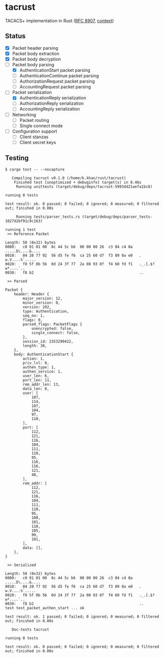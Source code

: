 # tacrust

TACACS+ implementation in Rust ([RFC 8907](https://datatracker.ietf.org/doc/html/rfc8907), [context](https://salesforce.quip.com/ClnrA3p0oPbQ))

## Status

- [x] Packet header parsing
- [x] Packet body extraction
- [x] Packet body decryption
- [ ] Packet body parsing
  - [x] AuthenticationStart packet parsing
  - [ ] AuthenticationContinue packet parsing
  - [ ] AuthorizationRequest packet parsing
  - [ ] AccountingRequest packet parsing
- [ ] Packet serialization
  - [x] AuthenticationReply serialization
  - [ ] AuthorizationReply serialization
  - [ ] AccountingReply serialization
- [ ] Networking
  - [ ] Packet routing
  - [ ] Single connect mode
- [ ] Configuration support
  - [ ] Client stanzas
  - [ ] Client secret keys

## Testing

```
$ cargo test -- --nocapture
```

```
   Compiling tacrust v0.1.0 (/home/k.khan/rust/tacrust)
    Finished test [unoptimized + debuginfo] target(s) in 0.46s
     Running unittests (target/debug/deps/tacrust-5993dd21aefa1bc8)

running 0 tests

test result: ok. 0 passed; 0 failed; 0 ignored; 0 measured; 0 filtered out; finished in 0.00s

     Running tests/parser_tests.rs (target/debug/deps/parser_tests-1027d2bf91c9c163)

running 1 test
 >> Reference Packet

Length: 50 (0x32) bytes
0000:   c0 01 01 00  8c 44 5c b6  00 00 00 26  c3 04 c4 8a   .....D\....&....
0010:   04 20 77 92  56 d5 fe f6  ca 25 60 d7  f3 89 0a e0   . w.V....%`.....
0020:   f0 5f 0b 5b  0d 24 3f 77  2a 08 93 8f  f4 60 fd f1   ._.[.$?w*....`..
0030:   f8 b2                                                ..

 >> Parsed

Packet {
    header: Header {
        major_version: 12,
        minor_version: 0,
        version: 192,
        type: Authentication,
        seq_no: 1,
        flags: 0,
        parsed_flags: PacketFlags {
            unencrypted: false,
            single_connect: false,
        },
        session_id: 2353290422,
        length: 38,
    },
    body: AuthenticationStart {
        action: 1,
        priv_lvl: 0,
        authen_type: 1,
        authen_service: 1,
        user_len: 6,
        port_len: 11,
        rem_addr_len: 13,
        data_len: 0,
        user: [
            107,
            114,
            107,
            104,
            97,
            110,
        ],
        port: [
            112,
            121,
            116,
            104,
            111,
            110,
            95,
            116,
            116,
            121,
            48,
        ],
        rem_addr: [
            112,
            121,
            116,
            104,
            111,
            110,
            95,
            100,
            101,
            118,
            105,
            99,
            101,
        ],
        data: [],
    },
}

 >> Serialized

Length: 50 (0x32) bytes
0000:   c0 01 01 00  8c 44 5c b6  00 00 00 26  c3 04 c4 8a   .....D\....&....
0010:   04 20 77 92  56 d5 fe f6  ca 25 60 d7  f3 89 0a e0   . w.V....%`.....
0020:   f0 5f 0b 5b  0d 24 3f 77  2a 08 93 8f  f4 60 fd f1   ._.[.$?w*....`..
0030:   f8 b2                                                ..
test test_packet_authen_start ... ok

test result: ok. 1 passed; 0 failed; 0 ignored; 0 measured; 0 filtered out; finished in 0.00s

   Doc-tests tacrust

running 0 tests

test result: ok. 0 passed; 0 failed; 0 ignored; 0 measured; 0 filtered out; finished in 0.00s
```
